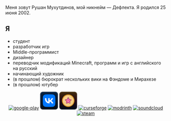 Меня зовут Рушан Мухутдинов, мой никнейм — Дефлекта. Я родился 25 июня 2002.

## Я

* студент
* разработчик игр
* Middle-программист
* дизайнер
* переводчик модификаций Minecraft, программ и игр с английского на русский
* начинающий художник
* (в прошлом) бюрократ нескольких вики на Фэндоме и Мирахезе
* (в прошлом) ютубер

<div align="center">
  <a href="https://play.google.com/store/apps/dev?id=7602733918009439849"><img alt="google-play"
                                                                               height="56"
                                                                               src="https://cdn.jsdelivr.net/npm/@intergrav/devins-badges@2/assets/minimal/available/google-play_vector.svg"></a>
  <a href="https://vk.com/deflecta"><img alt="vk"
                                         height="56"
                                         src="vk.svg"></a> <a href="https://vk.com/deflcomm"><img alt="vk-donut"
                                                                                                  height="56"
                                                                                                  src="vkd.svg"></a>
  <a href="https://www.curseforge.com/members/rushan4444"><img alt="curseforge"
                                                               height="56"
                                                               src="https://cdn.jsdelivr.net/npm/@intergrav/devins-badges@2/assets/minimal/available/curseforge_vector.svg"></a>
  <a href="https://modrinth.com/user/Deflecta"><img alt="modrinth"
                                                    height="56"
                                                    src="https://cdn.jsdelivr.net/npm/@intergrav/devins-badges@2/assets/minimal/available/modrinth_vector.svg"></a>
  <a href="https://soundcloud.com/deflecta"><img alt="soundcloud"
                                                 height="56"
                                                 src="https://cdn.jsdelivr.net/npm/@intergrav/devins-badges@2/assets/minimal/available/soundcloud_vector.svg"></a>
  <a href="https://steamcommunity.com/id/rushanm"><img alt="steam"
                                                       height="56"
                                                       src="https://cdn.jsdelivr.net/npm/@intergrav/devins-badges@2/assets/minimal/available/steam_vector.svg"></a>
</div>
